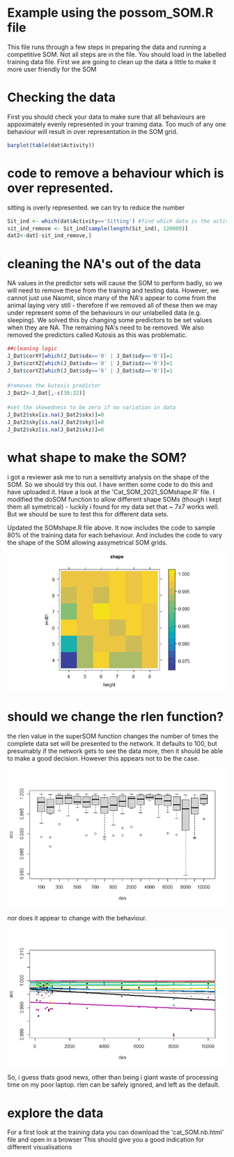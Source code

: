 
# Example using the possom_SOM.R file

This file runs through a few steps in preparing the data and running a competitive SOM. Not all steps are in the file. 
You should load in the labelled training data file. First we are going to clean up the data a little to make it more user friendly for the SOM

# Checking the data

First you should check your data to make sure that all behaviours are appoximately evenly represented in your training data. Too much of any one behaviour will result in over representation in the SOM grid. 

```R
barplot(table(dat$Activity))
```

# code to remove a behaviour which is over represented. 

sitting is overly represented. 
we can try to reduce the number 

```R
Sit_ind <- which(dat$Activity=='Sitting') #find which data is the activity
sit_ind_remove <- Sit_ind[sample(length(Sit_ind), 120000)]
dat2<-dat[-sit_ind_remove,]
```

# cleaning the NA's out of the data

NA values in the predictor sets will cause the SOM to perform badly, so we will need to remove these from the training and testing data. However, we cannot just use Naomit, since many of the NA's appear to come from the animal laying very still - therefore if we removed all of these then we may under represent some of the behaviours in our unlabelled data (e.g. sleeping). We solved this by changing some predictors to be set values when they are NA. The remaining NA's need to be removed. We also removed the predictors called Kutosis as this was problematic. 

```R
##cleaning logic
J_Dat$corXY[which(J_Dat$sdx=='0' | J_Dat$sdy=='0')]=1
J_Dat$corXZ[which(J_Dat$sdx=='0' | J_Dat$sdz=='0')]=1
J_Dat$corYZ[which(J_Dat$sdy=='0' | J_Dat$sdz=='0')]=1

#removes the kutosis predictor
J_Dat2<-J_Dat[,-c(30:32)]

#set the skewedness to be zero if no variation in data
J_Dat2$skx[is.na(J_Dat2$skx)]=0
J_Dat2$sky[is.na(J_Dat2$sky)]=0
J_Dat2$skz[is.na(J_Dat2$skz)]=0
```



# what shape to make the SOM? 
i got a reviewer ask me to run a sensitivty analysis on the shape of the SOM. So we should try this out. I have written some code to do this and have uploaded it. 
Have a look at the 'Cat_SOM_2021_SOMshape.R' file. 
I modified the doSOM function to allow different shape SOMs (though i kept them all symetrical) - luckily i found for my data set that ~ 7x7 works well. But we should be sure to test this for different data sets. 

Updated the SOMshape.R file above. It now includes the code to sample 80% of the training data for each behaviour. And includes the code to vary the shape of the SOM allowing assymetrical SOM grids. 

![alt text](https://github.com/cclemente/Animal_accelerometry/blob/main/testing_training/HeatMap_shape.jpeg)

# should we change the rlen function? 
the rlen value in the superSOM function changes the number of times the complete data set will be presented to the network. It defaults to 100, but presumably if the network gets to see the data more, then it should be able to make a good decision. However this appears not to be the case. 

![alt text](https://github.com/cclemente/Animal_accelerometry/blob/main/testing_training/Rlen_boxplot.jpeg)

nor does it appear to change with the behaviour. 

![alt text](https://github.com/cclemente/Animal_accelerometry/blob/main/testing_training/plot_rlen.jpeg)

So, i guess thats good news, other than being i giant waste of processing time on my poor laptop. rlen can be safely ignored, and left as the default. 


# explore the data
For a first look at the training data you can download the 'cat_SOM.nb.html' file and open in a browser
This should give you a good indication for different visualisations
